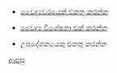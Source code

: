 * [වෛද්‍යවරයෙක් එකතු කරන්න](https://github.com/hmislk/hmis/wiki/%E0%B7%80%E0%B7%9B%E0%B6%AF%E0%B7%8A%E2%80%8D%E0%B6%BA%E0%B7%80%E0%B6%BB%E0%B6%BA%E0%B7%99%E0%B6%9A%E0%B7%8A-%E0%B6%91%E0%B6%9A%E0%B6%AD%E0%B7%94-%E0%B6%9A%E0%B7%92%E0%B6%BB%E0%B7%93%E0%B6%B8)

* [වෛද්‍ය විශේෂතා එක් කරන්න](https://github.com/hmislk/hmis/wiki/%E0%B7%80%E0%B7%9B%E0%B6%AF%E0%B7%8A%E2%80%8D%E0%B6%BA-%E0%B7%80%E0%B7%92%E0%B7%81%E0%B7%9A%E0%B7%82%E0%B6%AD%E0%B7%8F-%E0%B6%91%E0%B6%9A%E0%B7%8A-%E0%B6%9A%E0%B7%92%E0%B6%BB%E0%B7%93%E0%B6%B8)

* උපදේශකයෙකු එකතු කරන්න

[ආපසු](https://github.com/hmislk/hmis/wiki/%E0%B6%B4%E0%B6%AF%E0%B7%8A%E0%B6%B0%E0%B6%AD%E0%B7%92-%E0%B6%B4%E0%B6%BB%E0%B7%92%E0%B6%B4%E0%B7%8F%E0%B6%BD%E0%B6%B1%E0%B6%BA)